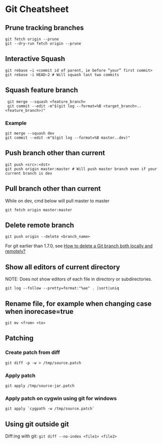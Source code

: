 # Git Cheatsheet

## Prune tracking branches
    git fetch origin --prune
    git --dry-run fetch origin --prune
## Interactive Squash
    git rebase –i <commit id of parent, ie before “your” first commit>
    git rebase -i HEAD~2 # Will squash last two commits
    
## Squash feature branch
     git merge --squash <feature_branch>
     git commit --edit -m"$(git log --format=%B <target_branch>..<feature_branch>)"

### Example
    git merge --squash dev
    git commit --edit -m"$(git log --format=%B master..dev)"
     
## Push branch other than current
    git push <src>:<dst>
    git push origin master:master # Will push master branch even if your current branch is dev
    
## Pull branch other than current
While on dev, cmd below will pull master to master

	git fetch origin master:master
    
## Delete remote branch
    git push origin --delete <branch_name>
For git earlier than 1.7.0, see [How to delete a Git branch both locally and remotely?](http://stackoverflow.com/questions/2003505/how-to-delete-a-git-branch-both-locally-and-remotely)

## Show all editors of current directory
NOTE: Does not show editors of each file in directory or subdirectories.

    git log --follow --pretty=format:"%ae" . |sort|uniq
    
## Rename file, for example when changing case when inorecase=true

    git mv <from> <to>

## Patching
### Create patch from diff
    git diff -p -w > /tmp/source.patch
### Apply patch
    git apply /tmp/source-jar.patch
### Apply patch on cygwin using git for windows
    git apply `cygpath -w /tmp/source.patch`

## Using git outside git
Diff:ing with git: ```git diff --no-index <file1> <file2>```
